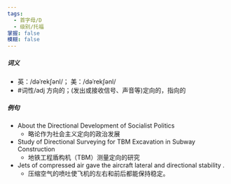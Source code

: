```yaml
---
tags:
  - 首字母/D
  - 级别/托福
掌握: false
模糊: false
---
```

##### 词义
- 英：/dəˈrekʃənl/； 美：/dəˈrekʃənl/
- #词性/adj  方向的；(发出或接收信号、声音等)定向的，指向的
##### 例句
- About the Directional Development of Socialist Politics
	- 略论作为社会主义定向的政治发展
- Study of Directional Surveying for TBM Excavation in Subway Construction
	- 地铁工程盾构机（TBM）测量定向的研究
- Jets of compressed air gave the aircraft lateral and directional stability .
	- 压缩空气的喷吐使飞机的左右和前后都能保持稳定。
